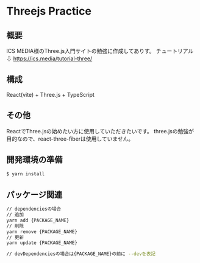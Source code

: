 # Threejs Practice
## 概要
ICS MEDIA様のThree.js入門サイトの勉強に作成してありす。
チュートリアル⇩
https://ics.media/tutorial-three/
## 構成
React(vite) + Three.js + TypeScript
## その他
ReactでThree.jsの始めたい方に使用していただきたいです。
three.jsの勉強が目的なので、react-three-fiberは使用していません。
## 開発環境の準備
```bash
$ yarn install
```
## パッケージ関連
```bash
// dependenciesの場合
// 追加
yarn add {PACKAGE_NAME}
// 削除
yarn remove {PACKAGE_NAME}
// 更新
yarn update {PACKAGE_NAME}

// devDependenciesの場合は{PACKAGE_NAME}の前に --devを表記
```
